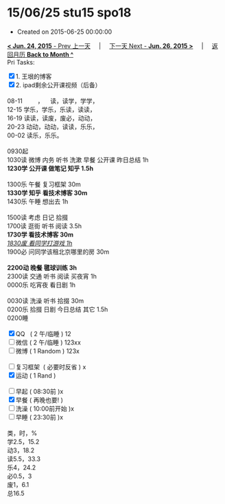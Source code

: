 # 15/06/25 stu15 spo18

- Created on 2015-06-25 00:00:00

[**< Jun. 24, 2015** - Prev 上一天](/lifelogs/2015/06/d24.md) &nbsp; &nbsp; | &nbsp; &nbsp; [下一天 Next - **Jun. 26, 2015 >**](/lifelogs/2015/06/d26.md) &nbsp; &nbsp; |  &nbsp; &nbsp; [返回月历 **Back to Month ^**](/lifelogs/2015/06/index.md)
<br/>Pri Tasks:</strong></div>	<div><input type="checkbox" checked="true" />1. 王垠的博客</div>	<div><input type="checkbox" checked="true" />2. ipad剩余公开课视频（后备）<br/></div>	<div><br clear="none"/></div>	<div>08-11         ，    读，读学，学学，</div>	<div>12-15 学乐，学乐，乐读，读读，</div>	<div>16-19 读读，读废，废必，动动，</div>	<div>20-23 动动，动动，读读，乐乐，</div><div>00-02 读乐，乐乐。</div>	<div><br clear="none"/></div>	<div>0930起</div>	<div>1030读 微博 内务 听书 洗漱 早餐 公开课 昨日总结 1h</div>	<div><strong>1230学 公开课 做笔记 知乎 1.5h</strong></div>	<div><br/></div>	<div>1300乐 午餐 复习框架 30m</div>	<div><strong>1330学 知乎 看技术博客 30m</strong></div>	<div>1430乐 午睡 想出去 1h</div>	<div><br/></div>	<div>1500读 考虑 日记 拾掇</div>	<div>1700读 逛街 听书 阅读 3.5h</div>	<div><b>1730学 看技术博客 30m</b></div>	<div><i><u>1830废 看同学打游戏 1h</u></i></div>	<div>1900必 问同学该租北京哪里的房 30m</div>	<div><br/></div>	<div><strong>2200动 晚餐 毽球训练 3h</strong></div>	<div>2300读 交通 听书 阅读 买夜宵 1h</div>	<div>0000乐 吃宵夜 看日剧 1h</div>	<div><br/></div>	<div>0030读 洗澡 听书 拾掇 30m</div>	<div>0200乐 拾掇 日剧 今日总结 其它 1.5h</div>	<div>0200睡</div>	<div><br clear="none"/></div>	<div><input type="checkbox" checked="true" />QQ   ( 2 午/临睡 ) 12</div>	<div><input type="checkbox" />微信 ( 2 午/临睡 ) 123xx</div>	<div><input type="checkbox" />微博 ( 1 Random ) 123x</div>	<div><br clear="none"/></div>	<div>		<div>			<div><input type="checkbox" />复习框架  ( 必要时反省 ) x</div>		</div>		<div><input type="checkbox" checked="true" />运动 ( 1 Rand ) </div>		<div><br/></div>		<div><input type="checkbox" />早起 ( 08:30前 )x</div>		<div><input type="checkbox" checked="true" />早餐 ( 再晚也要! )</div>		<div><input type="checkbox" />洗澡 ( 10:00前开始 )x<br/></div>	</div>	<div><input type="checkbox" />早睡 ( 23:30前 )x</div>	<div>		<div><br clear="none"/></div>类，时，%<br clear="none"/>学2.5，15.2<br clear="none"/>动3，18.2<br clear="none"/>读5.5，33.3<br clear="none"/>乐4，24.2<br clear="none"/>必0.5，3<br clear="none"/>废1，6.1<br clear="none"/>总16.5</div>
